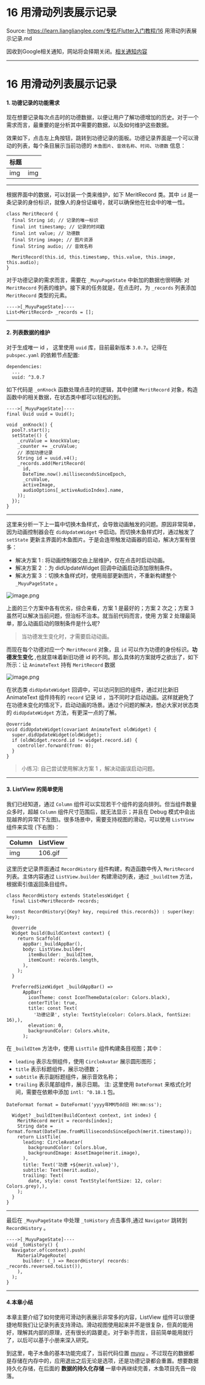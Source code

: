# 16 用滑动列表展示记录 

Source: https://learn.lianglianglee.com/专栏/Flutter入门教程/16 用滑动列表展示记录.md

因收到Google相关通知，网站将会择期关闭。[相关通知内容](https://lumendatabase.org/notices/44265620)

---

# 16 用滑动列表展示记录

#### 1. 功德记录的功能需求

现在想要记录每次点击时的功德数据，以便让用户了解功德增加的历史。对于一个需求而言，最重要的是分析其中需要的数据，以及如何维护这些数据。

效果如下，点击左上角按钮，跳转到功德记录的面板。功德记录界面是一个可以滑动的列表，每个条目展示当前功德的 `木鱼图片`、`音效名称`、`时间`、`功德数` 信息：

| 标题 |  |
| --- | --- |
| img | img |

---

根据界面中的数据，可以封装一个类来维护，如下 MeritRecord 类。其中 `id` 是一条记录的身份标识，就像人的身份证编号，就可以确保他在社会中的唯一性。

```
class MeritRecord {
  final String id; // 记录的唯一标识
  final int timestamp; // 记录的时间戳
  final int value; // 功德数
  final String image; // 图片资源
  final String audio; // 音效名称

  MeritRecord(this.id, this.timestamp, this.value, this.image, this.audio);
}

```

对于功德记录的需求而言，需要在 `_MuyuPageState` 中新加的数据也很明确: 对 `MeritRecord` 列表的维护。接下来的任务就是，在点击时，为 `_records` 列表添加 `MeritRecord` 类型的元素。

```
---->[_MuyuPageState]----
List<MeritRecord> _records = [];

```

---

#### 2. 列表数据的维护

对于生成唯一 id ， 这里使用 `uuid` 库，目前最新版本 `3.0.7`。记得在 `pubspec.yaml` 的依赖节点配置:

```
dependencies:
  ...
  uuid: ^3.0.7

```

如下代码是 `_onKnock` 函数处理点击时的逻辑，其中创建 `MeritRecord` 对象，构造函数中的相关数据，在状态类中都可以轻松的到。

```
---->[_MuyuPageState]----
final Uuid uuid = Uuid();

void _onKnock() {
  pool?.start();
  setState(() {
    _cruValue = knockValue;
    _counter += _cruValue;
    // 添加功德记录
    String id = uuid.v4();
    _records.add(MeritRecord(
      id,
      DateTime.now().millisecondsSinceEpoch,
      _cruValue,
      activeImage,
      audioOptions[_activeAudioIndex].name,
    ));
  });
}

```

---

这里来分析一下上一篇中切换木鱼样式，会导致动画触发的问题。原因非常简单，因为动画控制器会在 `didUpdateWidget` 中启动。而切换木鱼样式时，通过触发了 `setState` 更新主界面的木鱼图片。于是会连带触发动画器的启动，解决方案有很多：

* 解决方案 1 : 将动画控制器交由上层维护，仅在点击时启动动画。
* 解决方案 2 ：为 didUpdateWidget 回调中动画启动添加限制条件。
* 解决方案 3 ：切换木鱼样式时，使用局部更新图片，不重新构建整个 `_MuyuPageState` 。

![image.png](assets/f91294bd81bc42d1b7fcd345106a8fae_tplv-k3u1fbpfcp-jj-mark_1890_0_0_0_q75.awebp)

上面的三个方案中各有优劣，综合来看，方案 1 是最好的；方案 2 次之；方案 3 虽然可以解决当前问题，但治标不治本。就当前代码而言，使用 方案 2 处理最简单，那么动画启动的限制条件是什么呢?

> 当功德发生变化时，才需要启动动画。

而现在每个功德对应一个 `MeritRecord` 对象，且 `id` 可以作为功德的身份标识。**功德发生变化** ,也就意味着新旧功德 id 的不同。那么具体的方案就呼之欲出了，如下所示：让 `AnimateText` 持有 `MeritRecord` 数据

![image.png](assets/225cac37701c46a2bdffbbb9082bc2bc_tplv-k3u1fbpfcp-jj-mark_1890_0_0_0_q75.awebp)

在状态类 `didUpdateWidget` 回调中，可以访问到旧的组件，通过对比新旧 AnimateText 组件持有的 `record` 记录 id ，当不同时才启动动画。这样就避免了在功德未变化的情况下，启动动画的场景。通过个问题的解决，想必大家对状态类的 `didUpdateWidget` 方法，有更深一点的了解。

```
@override
void didUpdateWidget(covariant AnimateText oldWidget) {
  super.didUpdateWidget(oldWidget);
  if (oldWidget.record.id != widget.record.id) {
    controller.forward(from: 0);
  }
}

```

> 小练习: 自己尝试使用解决方案 1 ，解决动画误启动问题。

---

#### 3. ListView 的简单使用

我们已经知道，通过 `Column` 组件可以实现若干个组件的竖向排列。但当组件数量众多时，超越 `Column` 组件尺寸范围后，就无法显示；并且在 Debug 模式中会出现越界的异常(下左图)。很多场景中，需要支持视图的滑动，可以使用 `ListView` 组件来实现 (下右图)：

| Column | ListView |
| --- | --- |
| img | 106.gif |

这里历史记录界面通过 `RecordHistory` 组件构建，构造函数中传入 `MeritRecord` 列表。主体内容通过 `ListView.builder` 构建滑动列表，通过 `_buildItem` 方法，根据索引值返回条目组件。

```
class RecordHistory extends StatelessWidget {
  final List<MeritRecord> records;

  const RecordHistory({Key? key, required this.records}) : super(key: key);

  @override
  Widget build(BuildContext context) {
    return Scaffold(
      appBar:_buildAppBar(),
      body: ListView.builder(
        itemBuilder: _buildItem, 
        itemCount: records.length,
      ),
    );
  }

  PreferredSizeWidget _buildAppBar() =>
      AppBar(
        iconTheme: const IconThemeData(color: Colors.black),
        centerTitle: true,
        title: const Text(
          '功德记录', style: TextStyle(color: Colors.black, fontSize: 16),),
        elevation: 0,
        backgroundColor: Colors.white,
      );

```

在 `_buildItem` 方法中，使用 `ListTile` 组件构建条目视图；其中：

* `leading` 表示左侧组件，使用 `CircleAvatar` 展示圆形图形；
* `title` 表示标题组件，展示功德数；
* `subtitle` 表示副标题组件，展示音效名称；
* `trailing` 表示尾部组件，展示日期。
  注: 这里使用 `DateFormat` 来格式化时间，需要在依赖中添加 `intl: ^0.18.1` 包。

```
DateFormat format = DateFormat('yyyy年MM月dd日 HH:mm:ss');

  Widget? _buildItem(BuildContext context, int index) {
    MeritRecord merit = records[index];
    String date = format.format(DateTime.fromMillisecondsSinceEpoch(merit.timestamp));
    return ListTile(
      leading: CircleAvatar(
        backgroundColor: Colors.blue,
        backgroundImage: AssetImage(merit.image),
      ),
      title: Text('功德 +${merit.value}'),
      subtitle: Text(merit.audio),
      trailing: Text(
        date, style: const TextStyle(fontSize: 12, color: Colors.grey),),
    );
  }
}

```

---

最后在 `_MuyuPageState` 中处理 `_toHistory` 点击事件,通过 `Navigator` 跳转到 `RecordHistory` 。

```
---->[_MuyuPageState]----
void _toHistory() {
  Navigator.of(context).push(
    MaterialPageRoute(
      builder: (_) => RecordHistory( records: _records.reversed.toList()),
    ),
  );
}

```

---

#### 4.本章小结

本章主要介绍了如何使用可滑动列表展示非常多的内容，ListView 组件可以很便捷地帮我们让记录列表支持滑动。滑动视图使用起来并不是很复杂，但真的能用好，理解其内部的原理，还有很长的路要走。对于新手而言，目前简单能用就行了，以后可以基于小册来深入研究。

到这里，电子木鱼的基本功能完成了，当前代码位置 [muyu](https://github.com/toly1994328/flutter_first_station/tree/82cf031835d8357465e0a013dc8def6042ed58c2/lib/muyu) 。不过现在的数据都是存储在内存中的，应用退出之后无论是选项，还是功德记录都会重置。想要数据持久化存储，在后面的 **数据的持久化存储** 一章中再继续完善，木鱼项目先告一段落。
